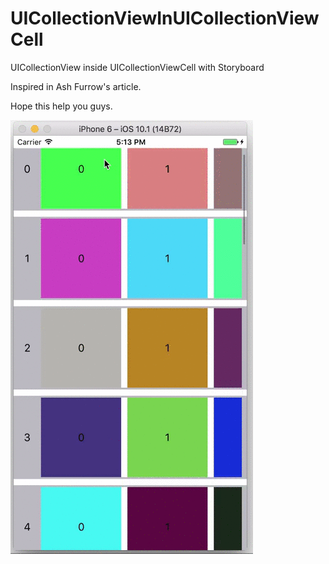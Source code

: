 # UICollectionViewInUICollectionViewCell
UICollectionView inside UICollectionViewCell with Storyboard

Inspired in Ash Furrow's article.

Hope this help you guys.

![alt tag](https://github.com/pnovales/UICollectionViewInUICollectionViewCell/blob/master/UICVinUICVC.gif)
